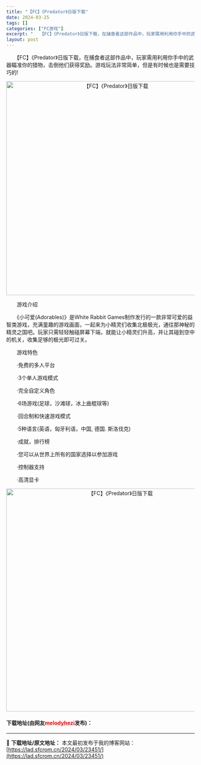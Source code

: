 ```yaml
---
title: "【FC】《Predator》日版下载"
date: 2024-03-25
tags: []
categories: ["FC游戏"]
excerpt: "　　【FC】《Predator》日版下载，在捕食者这部作品中，玩家需用利用你手中的武器瞄准你的猎物，击倒他们获得奖励。游戏玩法非常简单，但是有时候也是需要技巧的! 　　游戏介绍 　　《小可爱(Adorables)》是White Rabbit Games制作发行的一款非常可爱的益智类游戏，充满童趣的游&hellip;"
layout: post
---
```


 <p>　　【FC】《Predator》日版下载，在捕食者这部作品中，玩家需用利用你手中的武器瞄准你的猎物，击倒他们获得奖励。游戏玩法非常简单，但是有时候也是需要技巧的!</p> <p align="center"><img align="" border="0" src="https://lad.sfcrom.cn/wp-content/uploads/2024/03/20240325_660197ef247d3.png" width="571" alt="【FC】《Predator》日版下载" /></p> <p>　　游戏介绍</p> <p>　　《小可爱(Adorables)》是White Rabbit Games制作发行的一款非常可爱的益智类游戏，充满童趣的游戏画面，一起来为小精灵们收集北极极光，通往那神秘的精灵之国吧。玩家只需轻轻触碰屏幕下端，就能让小精灵们升高，并让其碰到空中的机关，收集足够的极光即可过关。</p> <p>　　游戏特色</p> <p>　　&middot;免费的多人平台</p> <p>　　&middot;3个单人游戏模式</p> <p>　　&middot;完全自定义角色</p> <p>　　&middot;6场游戏(足球，沙滩球，冰上曲棍球等)</p> <p>　　&middot;回合制和快速游戏模式</p> <p>　　&middot;5种语言(英语，匈牙利语，中国, 德国. 斯洛伐克)</p> <p>　　&middot;成就，排行榜</p> <p>　　&middot;您可以从世界上所有的国家选择以参加游戏</p> <p>　　&middot;控制器支持</p> <p>　　&middot;高清显卡</p> <p align="center"><img align="" border="0" src="https://lad.sfcrom.cn/wp-content/uploads/2024/03/20240325_660197f050739.png" width="595" alt="【FC】《Predator》日版下载" /></p> <p><h4>下载地址(由网友<font color="red">melodyhezi</font>发布)：</h4></p> 

---
📖 **下载地址/原文地址：** 本文最初发布于我的博客网站：[https://lad.sfcrom.cn/2024/03/23451/](https://lad.sfcrom.cn/2024/03/23451/)
